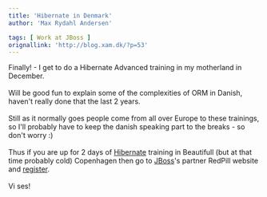 ```yaml
---
title: 'Hibernate in Denmark'
author: 'Max Rydahl Andersen'

tags: [ Work at JBoss ]
orignallink: 'http://blog.xam.dk/?p=53'
---
```

<div><p>Finally! - I get to do a Hibernate Advanced training in my motherland in December.
<br><br>
Will be good fun to explain some of the complexities of ORM in Danish, haven't really done that the last 2 years. 
<br><br>
Still as it normally goes people come from all over Europe to these trainings, so I'll probably have to keep the danish speaking part to the breaks - so don't worry :)
<br><br>
Thus if you are up for 2 days of <a href="http://www.hibernate.org">Hibernate</a> training in Beautifull (but at that time probably cold) Copenhagen then go to <a href="http://www.jboss.com">JBoss</a>'s partner RedPill website and <a href="http://www.redpill.se/utbildning/index.php?module=index&amp;lang=en">register</a>.
<br><br>
Vi ses!
<br><br><br><br></p></div>
